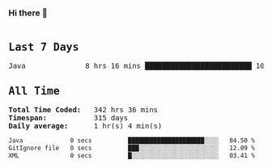 ### Hi there 👋

<!--WakaTime-Start-->
<pre><h2>Last 7 Days</h2>Java              8 hrs 16 mins █████████████████████████ 100.00 %</br><h2>All Time</h2><strong>Total Time Coded:   </strong>342 hrs 36 mins</br><strong>Timespan:           </strong>315 days</br><strong>Daily average:      </strong>1 hr(s) 4 min(s)</pre>
<!--WakaTime-End-->

<!--START_SECTION:waka-->

```txt
Java             0 secs          █████████████████████░░░░   84.50 %
GitIgnore file   0 secs          ███░░░░░░░░░░░░░░░░░░░░░░   12.09 %
XML              0 secs          █░░░░░░░░░░░░░░░░░░░░░░░░   03.41 %
```

<!--END_SECTION:waka-->

 <!-- waka-box start -->
 <!-- waka-box end -->
